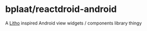 # bplaat/reactdroid-android
A [Litho](https://fblitho.com/) inspired Android view widgets / components library thingy
